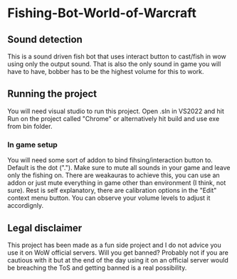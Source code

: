 # Fishing-Bot-World-of-Warcraft

## Sound detection
This is a sound driven fish bot that uses interact button to cast/fish in wow using only the output sound. That is also the only sound in game you will have to have, bobber has to be the highest volume for this to work.

## Running the project
You will need visual studio to run this project. Open .sln in VS2022 and hit Run on the project called "Chrome" or alternatively hit build and use exe from bin folder.

### In game setup
You will need some sort of addon to bind fihsing/interaction button to. Default is the dot ("."). Make sure to mute all sounds in your game and leave only the fishing on. There are weakauras to achieve this, you can use an addon or just mute everything in game other than environment (I think, not sure).
Rest is self explanatory, there are calibration options in the "Edit" context menu button. You can observe your volume levels to adjust it accordignly.

## Legal disclaimer
This project has been made as a fun side project and I do not advice you use it on WoW official servers. Will you get banned? Probably not if you are cautious with it but at the end of the day using it on an official server would be breaching the ToS and getting banned is a real possibility.
